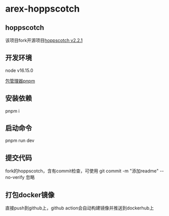 # arex-hoppscotch

## hoppscotch
该项目fork开源项目[hoppscotch v2.2.1](https://github.com/hoppscotch/hoppscotch/releases/tag/v2.2.1)


## 开发环境

node v16.15.0

[包管理器pnpm](https://pnpm.io/)

## 安装依赖
pnpm i

## 启动命令

pnpm run dev

## 提交代码

fork的hoppscotch，含有commit检查，可使用 git commit -m "添加readme" --no-verify 忽略

## 打包docker镜像

直接push到github上，github action会自动构建镜像并推送到dockerhub上

